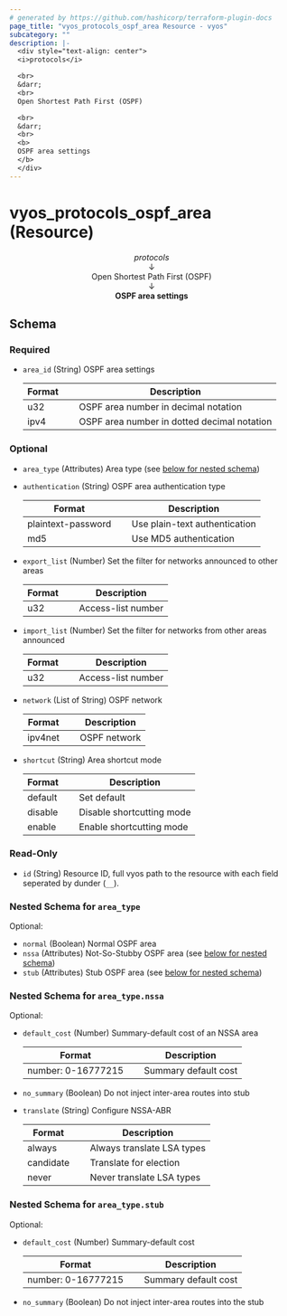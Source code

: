 ```yaml
---
# generated by https://github.com/hashicorp/terraform-plugin-docs
page_title: "vyos_protocols_ospf_area Resource - vyos"
subcategory: ""
description: |-
  <div style="text-align: center">
  <i>protocols</i>

  <br>
  &darr;
  <br>
  Open Shortest Path First (OSPF)

  <br>
  &darr;
  <br>
  <b>
  OSPF area settings
  </b>
  </div>
---
```


# vyos_protocols_ospf_area (Resource)

<div style="text-align: center">
<i>protocols</i>

<br>
&darr;
<br>
Open Shortest Path First (OSPF)

<br>
&darr;
<br>
<b>
OSPF area settings
</b>
</div>



<!-- schema generated by tfplugindocs -->
## Schema

### Required

- `area_id` (String) OSPF area settings

    |  Format &emsp; | Description  |
    |----------|---------------|
    |  u32  &emsp; |  OSPF area number in decimal notation  |
    |  ipv4  &emsp; |  OSPF area number in dotted decimal notation  |

### Optional

- `area_type` (Attributes) Area type (see [below for nested schema](#nestedatt--area_type))
- `authentication` (String) OSPF area authentication type

    |  Format &emsp; | Description  |
    |----------|---------------|
    |  plaintext-password  &emsp; |  Use plain-text authentication  |
    |  md5  &emsp; |  Use MD5 authentication  |
- `export_list` (Number) Set the filter for networks announced to other areas

    |  Format &emsp; | Description  |
    |----------|---------------|
    |  u32  &emsp; |  Access-list number  |
- `import_list` (Number) Set the filter for networks from other areas announced

    |  Format &emsp; | Description  |
    |----------|---------------|
    |  u32  &emsp; |  Access-list number  |
- `network` (List of String) OSPF network

    |  Format &emsp; | Description  |
    |----------|---------------|
    |  ipv4net  &emsp; |  OSPF network  |
- `shortcut` (String) Area shortcut mode

    |  Format &emsp; | Description  |
    |----------|---------------|
    |  default  &emsp; |  Set default  |
    |  disable  &emsp; |  Disable shortcutting mode  |
    |  enable  &emsp; |  Enable shortcutting mode  |

### Read-Only

- `id` (String) Resource ID, full vyos path to the resource with each field seperated by dunder (`__`).

<a id="nestedatt--area_type"></a>
### Nested Schema for `area_type`

Optional:

- `normal` (Boolean) Normal OSPF area
- `nssa` (Attributes) Not-So-Stubby OSPF area (see [below for nested schema](#nestedatt--area_type--nssa))
- `stub` (Attributes) Stub OSPF area (see [below for nested schema](#nestedatt--area_type--stub))

<a id="nestedatt--area_type--nssa"></a>
### Nested Schema for `area_type.nssa`

Optional:

- `default_cost` (Number) Summary-default cost of an NSSA area

    |  Format &emsp; | Description  |
    |----------|---------------|
    |  number: 0-16777215  &emsp; |  Summary default cost  |
- `no_summary` (Boolean) Do not inject inter-area routes into stub
- `translate` (String) Configure NSSA-ABR

    |  Format &emsp; | Description  |
    |----------|---------------|
    |  always  &emsp; |  Always translate LSA types  |
    |  candidate  &emsp; |  Translate for election  |
    |  never  &emsp; |  Never translate LSA types  |


<a id="nestedatt--area_type--stub"></a>
### Nested Schema for `area_type.stub`

Optional:

- `default_cost` (Number) Summary-default cost

    |  Format &emsp; | Description  |
    |----------|---------------|
    |  number: 0-16777215  &emsp; |  Summary default cost  |
- `no_summary` (Boolean) Do not inject inter-area routes into the stub
